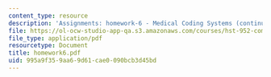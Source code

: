 ```yaml
---
content_type: resource
description: 'Assignments: homework-6 - Medical Coding Systems (continued) and UMLS'
file: https://ol-ocw-studio-app-qa.s3.amazonaws.com/courses/hst-952-computing-for-biomedical-scientists-fall-2002/995a9f359aa69d61cae0090bcb3d45bd_homework6.pdf
file_type: application/pdf
resourcetype: Document
title: homework6.pdf
uid: 995a9f35-9aa6-9d61-cae0-090bcb3d45bd
---
```

